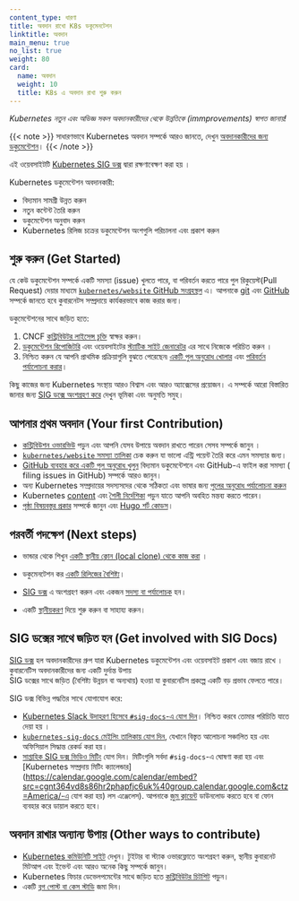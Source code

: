 ```yaml
---
content_type: ধারণা
title: অবদান রাখো K8s ডকুমেনটেশন
linktitle: অবদান
main_menu: true
no_list: true
weight: 80
card:
  name: অবদান
  weight: 10
  title: K8s এ অবদান রাখা শুরু করুন
---
```


<!-- overview -->

*Kubernetes নতুন এবং অভিজ্ঞ সকল অবদানকারীদের থেকে উন্নতিকে (immprovements) স্বাগত জানায়!*

{{< note >}}
সাধারণভাবে Kubernetes অবদান সম্পর্কে আরও জানতে, দেখুন
[অবদানকারীদের জন্য ডকুমেন্টেশন](https://www.kubernetes.dev/docs/)।
{{< /note >}}

এই ওয়েবসাইটটি [Kubernetes SIG ডক্স](/docs/contribute/#get-involved-with-sig-docs) দ্বারা রক্ষণাবেক্ষণ করা হয় ।

Kubernetes ডকুমেন্টেশন অবদানকারী:

- বিদ্যমান সামগ্রী উন্নত করুন
- নতুন কন্টেন্ট তৈরি করুন
- ডকুমেন্টেশন অনুবাদ করুন
- Kubernetes রিলিজ চক্রের ডকুমেন্টেশন অংশগুলি পরিচালনা এবং প্রকাশ করুন

<!-- body -->

## শুরু করুন (Get Started)

যে কেউ ডকুমেন্টেশন সম্পর্কে একটি সমস্যা (issue)  খুলতে পারে, বা   পরিবর্তন করতে পারে
 পুল রিকুয়েস্ট(Pull Request) দেয়ার মাধ্যমে
[`kubernetes/website` GitHub সংগ্রহস্থল](https://github.com/kubernetes/website) এ। আপনাকে 
[git](https://git-scm.com/) এবং
[GitHub](https://lab.github.com/) সম্পর্কে জানতে হবে 
কুবারনেটস সম্প্রদায়ে কার্যকরভাবে কাজ করার জন্য।


ডকুমেন্টেশনের সাথে জড়িত হতে:

1. CNCF [কন্ট্রিবিউটর লাইসেন্স চুক্তি](https://github.com/kubernetes/community/blob/master/CLA.md) স্বাক্ষর করুন।
2. [ডকুমেন্টেশন রিপোজিটরি](https://github.com/kubernetes/website) এবং ওয়েবসাইটের [স্ট্যাটিক সাইট জেনারেটর](https://gohugo.io) এর সাথে নিজেকে পরিচিত করুন । 
3. নিশ্চিত করুন যে আপনি প্রাথমিক প্রক্রিয়াগুলি বুঝতে পেরেছেন৷
   [একটি পুল অনুরোধ খোলার](/docs/contribute/new-content/open-a-pr/) এবং
   [পরিবর্তন পর্যালোচনা করার](/docs/contribute/review/reviewing-prs/)।
   
কিছু কাজের জন্য Kubernetes সংস্থায় আরও বিশ্বাস এবং আরও অ্যাক্সেসের প্রয়োজন।
এ সম্পর্কে আরো বিস্তারিত জানার জন্য [SIG ডক্সে অংশগ্রহণ করে](/docs/contribute/participate/) দেখুন
ভূমিকা এবং অনুমতি সমুহ।

## আপনার প্রথম অবদান (Your first Contribution)

- [কন্ট্রিবিউশন ওভারভিউ](/docs/contribute/new-content/overview/) পড়ুন এবং
  আপনি  যেসব উপায়ে অবদান রাখতে পারেন সেসব সম্পর্কে জানুন । 
- [`kubernetes/website` সমস্যা তালিকা](https://github.com/kubernetes/website/issues/) চেক করুন যা
  ভালো এন্ট্রি পয়েন্ট তৈরি করে এমন সমস্যার জন্য।
- [GitHub ব্যবহার করে একটি পুল অনুরোধ খুলুন](/docs/contribute/new-content/open-a-pr/#changes-using-github)
  বিদ্যমান ডকুমেন্টেশনে এবং GitHub-এ ফাইল করা সমস্যা ( filing issues in GitHub) সম্পর্কে আরও জানুন।
- অন্য Kubernetes সম্প্রদায়ের সদস্যসদের  থেকে
  সঠিকতা এবং ভাষার জন্য [পুলের অনুরোধ পর্যালোচনা করুন](/docs/contribute/review/reviewing-prs/)  
- Kubernetes [content](/docs/contribute/style/content-guide/)  এবং [শৈলী নির্দেশিকা](/docs/contribute/style/style-guide/) পড়ুন
   যাতে আপনি অবহিত মন্তব্য করতে পারেন।
- [পৃষ্ঠা বিষয়বস্তুর প্রকার](/docs/contribute/style/page-content-types/) সম্পর্কে জানুন
  এবং [Hugo শর্ট কোডস](/docs/contribute/style/hugo-shortcodes/)।

## পরবর্তী পদক্ষেপ (Next steps)

- ভান্ডার থেকে শিখুন  [একটি স্থানীয় ক্লোন (local clone) থেকে কাজ করা](/docs/contribute/new-content/open-a-pr/#fork-the-repo) ।
-  ডকুমেনটেশন কর [একটি রিলিজের বৈশিষ্ট্য](/docs/contribute/new-content/new-features/)।
- [SIG ডক্স](/docs/contribute/participate/) এ অংশগ্রহণ করুন এবং একজন 
  [সদস্য বা পর্যালোচক](/docs/contribute/participate/roles-and-responsibilities/) হন।
                       
- একটি [স্থানীয়করণ](/docs/contribute/localization/) দিয়ে শুরু করুন বা সাহায্য করুন।

## SIG ডক্সের সাথে জড়িত হন (Get involved with SIG Docs)

[SIG ডক্স](/docs/contribute/participate/) হল অবদানকারীদের গ্রুপ যারা
Kubernetes ডকুমেন্টেশন এবং ওয়েবসাইট প্রকাশ এবং বজায় রাখে । কুবারনেটিস অবদানকারীদের জন্য একটি দুর্দান্ত উপায়  
SIG ডক্সের সাথে জড়িত (বৈশিষ্ট্য
উন্নয়ন বা অন্যথায়) হওয়া যা কুবারনেটিস প্রকল্পে একটি বড় প্রভাব ফেলতে পারে।

SIG ডক্স বিভিন্ন পদ্ধতির সাথে যোগাযোগ করে:

- [Kubernetes Slack উদাহরণ হিসেবে `#sig-docs`-এ যোগ দিন](https://slack.k8s.io/)। নিশ্চিত করবে
  তোমার পরিচিতি যাতে দেয়া হয় । 
- [`kubernetes-sig-docs` মেইলিং তালিকায় যোগ দিন](https://groups.google.com/forum/#!forum/kubernetes-sig-docs),
  যেখানে বিস্তৃত আলোচনা সঞ্চালিত হয় এবং অফিসিয়াল সিদ্ধান্ত রেকর্ড করা হয়।
- [সাপ্তাহিক SIG ডক্স ভিডিও মিটিং](https://github.com/kubernetes/community/tree/master/sig-docs) যোগ দিন। মিটিংগুলি সর্বদা `#sig-docs`-এ ঘোষণা করা হয় এবং [Kubernetes সম্প্রদায় মিটিং ক্যালেন্ডার](https://calendar.google.com/calendar/embed?src=cgnt364vd8s86hr2phapfjc6uk%40group.calendar.google.com&ctz=America/-এ যোগ করা হয়) লস এঞ্জেলেস). আপনাকে [জুম ক্লায়েন্ট](https://zoom.us/download) ডাউনলোড করতে হবে বা ফোন ব্যবহার করে ডায়াল করতে হবে।


## অবদান রাখার অন্যান্য উপায় (Other ways to contribute)

- [Kubernetes কমিউনিটি সাইট](/community/) দেখুন। টুইটার বা স্ট্যাক ওভারফ্লোতে অংশগ্রহণ করুন, স্থানীয় কুবারনেট মিটআপ এবং ইভেন্ট এবং আরও অনেক কিছু সম্পর্কে জানুন।
- Kubernetes ফিচার ডেভেলপমেন্টের সাথে জড়িত হতে [কন্ট্রিবিউটর চিটশিট](https://github.com/kubernetes/community/tree/master/contributors/guide/contributor-cheatsheet) পড়ুন।
- একটি [ব্লগ পোস্ট বা কেস স্টাডি](/docs/contribute/new-content/blogs-case-studies/) জমা দিন।
